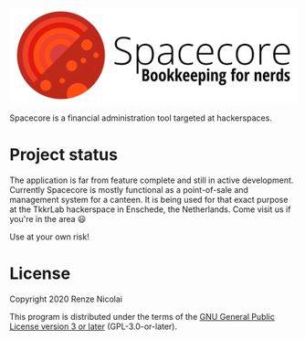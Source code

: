 ![spacecore](logo.svg)

Spacecore is a financial administration tool targeted at hackerspaces.

# Project status

The application is far from feature complete and still in active development. Currently Spacecore is mostly functional as a point-of-sale and management system for a canteen. It is being used for that exact purpose at the TkkrLab hackerspace in Enschede, the Netherlands. Come visit us if you're in the area :smiley:

Use at your own risk!

# License

Copyright 2020 Renze Nicolai

This program is distributed under the terms of the [GNU General Public License version 3 or later](COPYING) (GPL-3.0-or-later).
